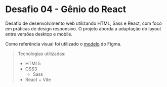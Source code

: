 # Desafio 04 - Gênio do React

Desafio de desenvolvimento web utilizando HTML, Sass e React, com foco em práticas de design responsivo. O projeto aborda a adaptação do layout entre versões desktop e mobile.

Como referência visual foi utilizado o [modelo](https://www.figma.com/design/LBODsPDSyKhBv5lex4Vrsv/Untitled?node-id=0-1&node-type=canvas&t=ZGZbFD3GBBfPyEDh-0&authuser=0) do Figma.

> Tecnologias utilizadas:
> * HTML5
> * CSS3
>   * Sass
> * React + Vite
